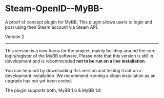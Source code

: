 # Steam-OpenID--MyBB-
A proof of concept plugin for MyBB. This plugin allows users to login and post using their Steam account via Steam API. 

Version 2
- - -
This version is a new focus for the project, mainly building around the core login/register of the MyBB software.
Please note that this version is still in development and is recommended **not to be run on a live installation**.

You can help out by downloading this version and testing it out on a development installation. We recommend running a clean installation as an upgrade has not yet been coded.

The plugin supports both; MyBB 1.6 & MyBB 1.8
